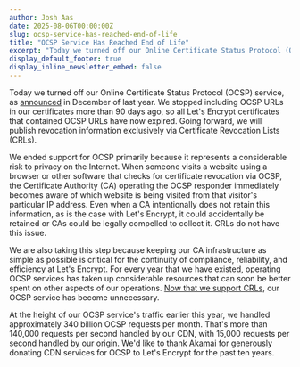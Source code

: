 ```yaml
---
author: Josh Aas
date: 2025-08-06T00:00:00Z
slug: ocsp-service-has-reached-end-of-life
title: "OCSP Service Has Reached End of Life"
excerpt: "Today we turned off our Online Certificate Status Protocol (OCSP) service."
display_default_footer: true
display_inline_newsletter_embed: false
---
```


Today we turned off our Online Certificate Status Protocol (OCSP) service, as [announced](https://letsencrypt.org/2024/12/05/ending-ocsp/) in December of last year. We stopped including OCSP URLs in our certificates more than 90 days ago, so all Let's Encrypt certificates that contained OCSP URLs have now expired. Going forward, we will publish revocation information exclusively via Certificate Revocation Lists (CRLs).

We ended support for OCSP primarily because it represents a considerable risk to privacy on the Internet. When someone visits a website using a browser or other software that checks for certificate revocation via OCSP, the Certificate Authority (CA) operating the OCSP responder immediately becomes aware of which website is being visited from that visitor's particular IP address. Even when a CA intentionally does not retain this information, as is the case with Let's Encrypt, it could accidentally be retained or CAs could be legally compelled to collect it. CRLs do not have this issue.

We are also taking this step because keeping our CA infrastructure as simple as possible is critical for the continuity of compliance, reliability, and efficiency at Let's Encrypt. For every year that we have existed, operating OCSP services has taken up considerable resources that can soon be better spent on other aspects of our operations. [Now that we support CRLs](https://letsencrypt.org/2022/09/07/new-life-for-crls/), our OCSP service has become unnecessary.

At the height of our OCSP service's traffic earlier this year, we handled approximately 340 billion OCSP requests per month. That's more than 140,000 requests per second handled by our CDN, with 15,000 requests per second handled by our origin. We'd like to thank [Akamai](https://www.akamai.com/) for generously donating CDN services for OCSP to Let's Encrypt for the past ten years.
